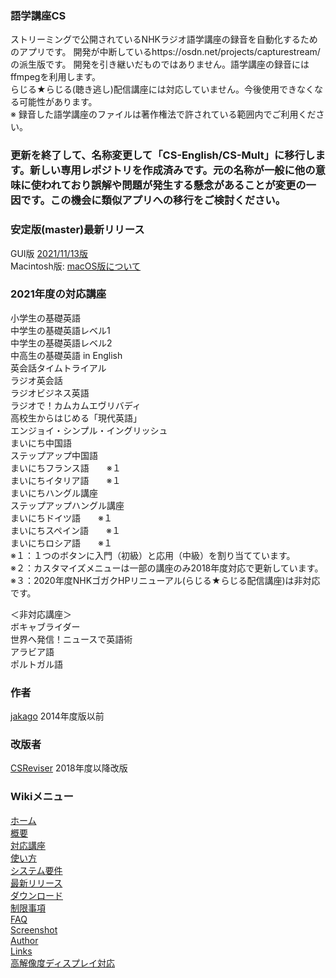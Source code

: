 ### 語学講座CS
ストリーミングで公開されているNHKラジオ語学講座の録音を自動化するためのアプリです。 開発が中断しているhttps://osdn.net/projects/capturestream/  の派生版です。 開発を引き継いだものではありません。語学講座の録音にはffmpegを利用します。              
らじる★らじる(聴き逃し)配信講座には対応していません。今後使用できなくなる可能性があります。                  
※ 録音した語学講座のファイルは著作権法で許されている範囲内でご利用ください。       
   

### 更新を終了して、名称変更して「CS-English/CS-Mult」に移行します。新しい専用レポジトリを作成済みです。元の名称が一般に他の意味に使われており誤解や問題が発生する懸念があることが変更の一因です。この機会に類似アプリへの移行をご検討ください。

### 安定版(master)最新リリース  
GUI版  [2021/11/13版](https://github.com/CSReviser/CaptureStream/releases/tag/20211113)                              
Macintosh版: [macOS版について](https://github.com/CSReviser/CaptureStream/wiki/Macintosh%E7%89%88)                          

### 2021年度の対応講座  
小学生の基礎英語  
中学生の基礎英語レベル1  
中学生の基礎英語レベル2  
中高生の基礎英語 in English  
英会話タイムトライアル   
ラジオ英会話  
ラジオビジネス英語     
ラジオで！カムカムエヴリバディ    
高校生からはじめる「現代英語」     
エンジョイ・シンプル・イングリッシュ      
まいにち中国語     
ステップアップ中国語    
まいにちフランス語　　※１    
まいにちイタリア語　　※１    
まいにちハングル講座        
ステップアップハングル講座         
まいにちドイツ語　　※１    
まいにちスペイン語　　※１    
まいにちロシア語　　※１   
※１：１つのボタンに入門（初級）と応用（中級）を割り当てています。  
※２：カスタマイズメニューは一部の講座のみ2018年度対応で更新しています。    
※３：2020年度NHKゴガクHPリニューアル(らじる★らじる配信講座)は非対応です。    


＜非対応講座＞   
ボキャブライダー       
世界へ発信！ニュースで英語術      
アラビア語       
ポルトガル語       

### 作者  
[jakago](https://github.com/jakago) 2014年度版以前  
### 改版者  
[CSReviser](https://github.com/CSReviser) 2018年度以降改版    
    
    
    
### Wikiメニュー
[ホーム](https://github.com/CSReviser/CaptureStream/wiki/CaptureStream)   
[概要](https://github.com/CSReviser/CaptureStream/wiki/%E6%A6%82%E8%A6%81)   
[対応講座](https://github.com/CSReviser/CaptureStream/wiki/%E5%AF%BE%E5%BF%9C%E8%AC%9B%E5%BA%A7)    
[使い方](https://github.com/CSReviser/CaptureStream/wiki/%E4%BD%BF%E3%81%84%E6%96%B9)   
[システム要件](https://github.com/CSReviser/CaptureStream/wiki/%E3%82%B7%E3%82%B9%E3%83%86%E3%83%A0%E8%A6%81%E4%BB%B6)   
[最新リリース](https://github.com/CSReviser/CaptureStream/wiki/%E6%9C%80%E6%96%B0%E3%83%AA%E3%83%AA%E3%83%BC%E3%82%B9)   
[ダウンロード](https://github.com/CSReviser/CaptureStream/wiki/%E3%83%80%E3%82%A6%E3%83%B3%E3%83%AD%E3%83%BC%E3%83%89)   
[制限事項](https://github.com/CSReviser/CaptureStream/wiki/%E5%88%B6%E9%99%90%E4%BA%8B%E9%A0%85)   
[FAQ](https://github.com/CSReviser/CaptureStream/wiki/FAQ)   
[Screenshot](https://github.com/CSReviser/CaptureStream/wiki/スクリーンショット)   
[Author](https://github.com/CSReviser/CaptureStream/wiki/作者・改版者)   
[Links](https://github.com/CSReviser/CaptureStream/wiki/リンク/)   
[高解像度ディスプレイ対応](https://github.com/CSReviser/CaptureStream/wiki/高解像度DPI対応)

